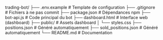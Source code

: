 trading-bot/
├── .env.example          # Template de configuration
├── .gitignore            # Fichiers à ne pas commit
├── package.json          # Dépendances npm
├── bot-api.js            # Code principal du bot
├── dashboard.html        # Interface web (dashboard)
├── public/               # Assets dashboard
│   └── styles.css
├── positions.json        # Généré automatiquement
├── sold_positions.json   # Généré automatiquement
└── README.md             # Documentation